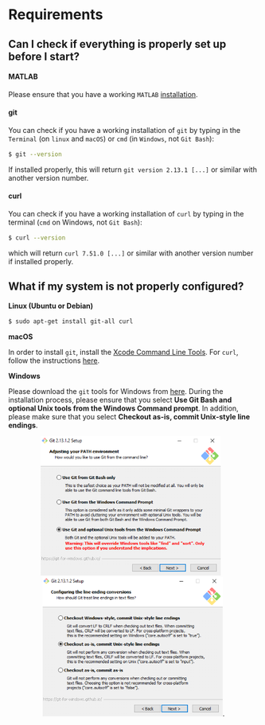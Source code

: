 # Requirements

## Can I check if everything is properly set up before I start?

#### MATLAB

Please ensure that you have a working `MATLAB` [installation](https://nl.mathworks.com/help/install/).

#### git

You can check if you have a working installation of `git` by typing in the `Terminal` (on `linux` and `macOS`) or `cmd` (in `Windows`, not `Git Bash`):
```bash
$ git --version
```
If installed properly, this will return `git version 2.13.1 [...]` or similar with another version number.

#### curl

You can check if you have a working installation of `curl` by typing in the terminal (`cmd` on Windows, not `Git Bash`):
```bash
$ curl --version
```
which will return `curl 7.51.0 [...]` or similar with another version number if installed properly.

## What if my system is not properly configured?

**Linux (Ubuntu or Debian)**

```bash
$ sudo apt-get install git-all curl
```

**macOS**

In order to install `git`, install the [Xcode Command Line Tools](http://osxdaily.com/2014/02/12/install-command-line-tools-mac-os-x/). For `curl`, follow the instructions [here](http://macappstore.org/curl/).

**Windows**

Please download the `git` tools for Windows from [here](https://git-scm.com/download). During the installation process, please ensure that you select **Use Git Bash and optional Unix tools from the Windows Command prompt**. In addition, please make sure that you select **Checkout as-is, commit Unix-style line endings**.

<div align="center">
<img src="../_static/images/installation_git_windows_0.png" height="280px">&nbsp;&nbsp;&nbsp;<img src="../_static/images/installation_git_windows_1.png" height="280px">.
</div>
